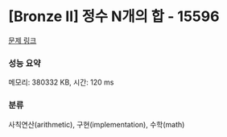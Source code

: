 # [Bronze II] 정수 N개의 합 - 15596 

[문제 링크](https://www.acmicpc.net/problem/15596) 

### 성능 요약

메모리: 380332 KB, 시간: 120 ms

### 분류

사칙연산(arithmetic), 구현(implementation), 수학(math)

